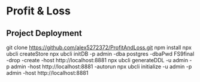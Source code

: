 # Profit & Loss
## Project Deployment

git clone https://github.com/alex5272372/ProfitAndLoss.git
npm install
npx ubcli createStore
npx ubcli initDB -p admin -dba postgres -dbaPwd FS9final -drop -create -host http://localhost:8881
npx ubcli generateDDL -u admin -p admin -host http://localhost:8881 -autorun
npx ubcli initialize -u admin -p admin -host http://localhost:8881
